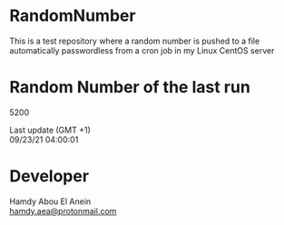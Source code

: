 # RandomNumber    
This is a test repository where a random number is pushed to a file automatically passwordless from a cron job in my Linux CentOS server    
# Random Number of the last run   
5200
      
Last update (GMT +1)    
09/23/21 04:00:01
# Developer    
Hamdy Abou El Anein   
hamdy.aea@protonmail.com

